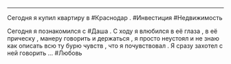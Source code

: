 ____

Сегодня я купил квартиру в #Краснодар . #Инвестиция #Недвижимость

Сегодня я познакомился с #Даша . С ходу я влюбился в её глаза , в её прическу , манеру говорить и держаться , я просто неустоял и не знаю как описать всю ту бурю чувств , что я почувствовал .
Я сразу захотел с ней говорить ... #Любовь 



